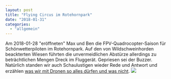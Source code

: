 ```yaml
---
layout: post
title: "Flying Circus im Rotehornpark"
date: "2018-01-31"
categories: 
  - "allgemein"
---
```


Am 2018-01-28 "eröffneten" Max und Ben die FPV-Quadrocopter-Saison für Schönwetterpiloten im Rotehornpark. Auf den von Wildschweinhorden beackterten Wiesen führten die unvermeidlichen Abstürze allerdings zu beträchtlichen Mengen Dreck im Fluggerät. Gepriesen sei der Buzzer. Natürlich standen wir auch Schaulustigen wieder Rede und Antwort und erzählen [was wir mit Dronen so alles dürfen und was nicht](https://www.bmvi.de/SharedDocs/DE/Artikel/LR/151108-drohnen.html). ![](images/copterImg_2-270x400.jpg)
